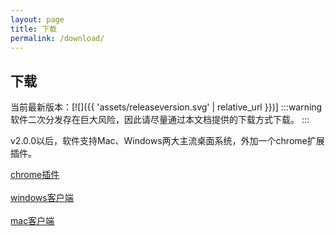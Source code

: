 ```yaml
---
layout: page
title: 下载
permalink: /download/
---
```

## 下载
当前最新版本：[![]({{ 'assets/releaseversion.svg' | relative_url }})]
:::warning
软件二次分发存在巨大风险，因此请尽量通过本文档提供的下载方式下载。
:::

v2.0.0以后，软件支持Mac、Windows两大主流桌面系统，外加一个chrome扩展插件。

<a href="http://www.imageai.fun:9999/xiaoisudu-chrome-2.0.zip" target="_blank">chrome插件</a>
<br/><br/>
<a href="https://wwa.lanzoui.com/ihecSwc42qb" target="_blank">windows客户端</a>
<br/><br/>
<a href="http://www.imageai.fun:9999/xiaoisudu-darwin-x64.zip" target="_blank">mac客户端</a>
